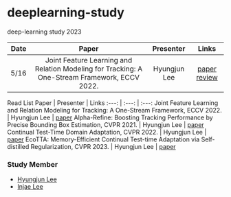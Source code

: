 # deeplearning-study
deep-learning study 2023

Date | Paper | Presenter | Links
:---: | :---: | :---: | :---:
5/16 | Joint Feature Learning and Relation Modeling for Tracking: A One-Stream Framework, ECCV 2022. | Hyungjun Lee | [paper](https://arxiv.org/abs/2203.11991) [review](https://notaai.notion.site/Joint-Feature-Learning-and-Relation-Modeling-for-Tracking-A-One-Stream-Framework-bd00a7851fa3467fb12b2a4ea705cb00)



Read List
Paper | Presenter | Links
:---: | :---: | :---:
Joint Feature Learning and Relation Modeling for Tracking: A One-Stream Framework, ECCV 2022. | Hyungjun Lee | [paper](https://arxiv.org/abs/2203.11991)
Alpha-Refine: Boosting Tracking Performance by Precise Bounding Box Estimation, CVPR 2021. | Hyungjun Lee | [paper](https://arxiv.org/abs/2012.06815)
Continual Test-Time Domain Adaptation, CVPR 2022. | Hyungjun Lee | [paper](https://arxiv.org/abs/2203.13591)
EcoTTA: Memory-Efficient Continual Test-time Adaptation via Self-distilled Regularization, CVPR 2023. | Hyungjun Lee | [paper](https://arxiv.org/abs/2303.01904)

### Study Member
* [Hyungjun Lee](https://github.com/rhtm02)
* [Injae Lee](https://github.com/oliver0922)

